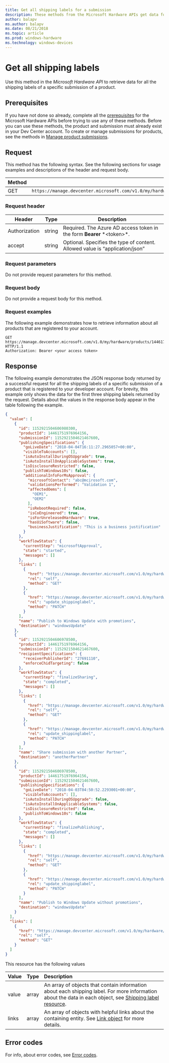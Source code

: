 ```yaml
---
title: Get all shipping labels for a submission
description: These methods from the Microsoft Hardware APIs get data for shipping labels of hardware products registered to your Hardware dashboard Account.
author: balapv
ms.author: balapv
ms.date: 08/21/2018
ms.topic: article
ms.prod: windows-hardware
ms.technology: windows-devices
---
```


# Get all shipping labels

Use this method in the *Microsoft Hardware API* to retrieve data for all the shipping labels of a specific submission of a product.

## Prerequisites

If you have not done so already, complete all the [prerequisites](dashboard-api.md) for the Microsoft Hardware APIs before trying to use any of these methods. Before you can use these methods, the product and submission must already exist in your Dev Center account. To create or manage submissions for products, see the methods in [Manage product submissions](manage-product-submissions.md).

## Request

This method has the following syntax. See the following sections for usage examples and descriptions of the header and request body.

|Method|Request URI|
|--|--|
|GET|`https://manage.devcenter.microsoft.com/v1.0/my/hardware/products/{productId}/submissions/{submissionId}/shippingLabels/`|

### Request header

|Header|Type|Description|
|--|--|--|
|Authorization|string|Required. The Azure AD access token in the form **Bearer** \*<token\>*.|
|accept|string|Optional. Specifies the type of content. Allowed value is “application/json”|

### Request parameters

Do not provide request parameters for this method.

### Request body

Do not provide a request body for this method.

### Request examples

The following example demonstrates how to retrieve information about all products that are registered to your account.

```
GET https://manage.devcenter.microsoft.com/v1.0/my/hardware/products/14461751976964157/submissions/1152921504621467613/shippingLabels/ HTTP/1.1
Authorization: Bearer <your access token>
```
## Response

The following example demonstrates the JSON response body returned by a successful request for all the shipping labels of a specific submission of a product that is registered to your developer account. For brevity, this example only shows the data for the first three shipping labels returned by the request. Details about the values in the response body appear in the table following the example.

```json
{
  "value": [
    {
      "id": 1152921504606980300,
      "productId": 14461751976964156,
      "submissionId": 1152921504621467600,
      "publishingSpecifications": {
        "goLiveDate": "2018-04-04T16:11:27.2965057+00:00",
        "visibleToAccounts": [],
        "isAutoInstallDuringOSUpgrade": true,
        "isAutoInstallOnApplicableSystems": true,
        "isDisclosureRestricted": false,
        "publishToWindows10s": false,
        "additionalInfoForMsApproval": {
          "microsoftContact": "abc@mcirosoft.com",
          "validationsPerformed": "Validation 1",
          "affectedOems": [
            "OEM1",
            "OEM2"
          ],
          "isRebootRequired": false,
          "isCoEngineered": true,
          "isForUnreleasedHardware": true,
          "hasUiSoftware": false,
          "businessJustification": "This is a business justification"
        }
      },
      "workflowStatus": {
        "currentStep": "microsoftApproval",
        "state": "started",
        "messages": []
      },
      "links": [
        {
          "href": "https://manage.devcenter.microsoft.com/v1.0/my/hardware/products/14461751976964157/submissions/1152921504621467613/shippingLabels/1152921504606980231",
          "rel": "self",
          "method": "GET"
        },
        {
          "href": "https://manage.devcenter.microsoft.com/v1.0/my/hardware/products/14461751976964157/submissions/1152921504621467613/shippingLabels/1152921504606980231",
          "rel": "update_shippinglabel",
          "method": "PATCH"
        }
      ],
      "name": "Publish to Windows Update with promotions",
      "destination": "windowsUpdate"
    },
    {
      "id": 1152921504606978500,
      "productId": 14461751976964156,
      "submissionId": 1152921504621467600,
      "recipientSpecifications": {
        "receiverPublisherId": "27691110",
        "enforceChidTargeting": false
      },
      "workflowStatus": {
        "currentStep": "finalizeSharing",
        "state": "completed",
        "messages": []
      },
      "links": [
        {
          "href": "https://manage.devcenter.microsoft.com/v1.0/my/hardware/products/14461751976964157/submissions/1152921504621467613/shippingLabels/1152921504606978460",
          "rel": "self",
          "method": "GET"
        },
        {
          "href": "https://manage.devcenter.microsoft.com/v1.0/my/hardware/products/14461751976964157/submissions/1152921504621467613/shippingLabels/1152921504606978460",
          "rel": "update_shippinglabel",
          "method": "PATCH"
        }
      ],
      "name": "Share submission with another Partner",
      "destination": "anotherPartner"
    },
    {
      "id": 1152921504606978500,
      "productId": 14461751976964156,
      "submissionId": 1152921504621467600,
      "publishingSpecifications": {
        "goLiveDate": "2018-04-03T04:50:52.2293001+00:00",
        "visibleToAccounts": [],
        "isAutoInstallDuringOSUpgrade": false,
        "isAutoInstallOnApplicableSystems": false,
        "isDisclosureRestricted": false,
        "publishToWindows10s": false
      },
      "workflowStatus": {
        "currentStep": "finalizePublishing",
        "state": "completed",
        "messages": []
      },
      "links": [
        {
          "href": "https://manage.devcenter.microsoft.com/v1.0/my/hardware/products/14461751976964157/submissions/1152921504621467613/shippingLabels/1152921504606978538",
          "rel": "self",
          "method": "GET"
        },
        {
          "href": "https://manage.devcenter.microsoft.com/v1.0/my/hardware/products/14461751976964157/submissions/1152921504621467613/shippingLabels/1152921504606978538",
          "rel": "update_shippinglabel",
          "method": "PATCH"
        }
      ],
      "name": "Publish to Windows Update without promotions",
      "destination": "windowsUpdate"
    }
  ],
  "links": [
    {
      "href": "https://manage.devcenter.microsoft.com/v1.0/my/hardware/products?pageSize=50",
      "rel": "self",
      "method": "GET"
    }
  ]
}
```
This resource has the following values

| Value | Type | Description |
|:--|:--|:--|
| value | array | An array of objects that contain information about each shipping label. For more information about the data in each object, see [Shipping label resource](get-shipping-labels.md#shippinglabel-resource). |
| links | array | An array of objects with helpful links about the containing entity. See [Link object](get-product-data.md#link-object)  for more details.|

## Error codes

For info, about error codes, see [Error codes](get-product-data.md#error-codes).